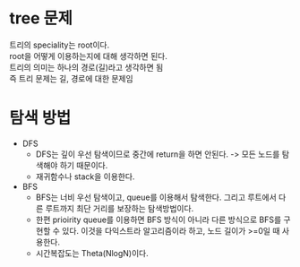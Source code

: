# tree 문제
트리의 speciality는 root이다.<br>
root을 어떻게 이용하는지에 대해 생각하면 된다.<br>
트리의 의미는 하나의 경로(길)라고 생각하면 됨<br>
즉 트리 문제는 길, 경로에 대한 문제임<br>
# 탐색 방법
* DFS
  * DFS는 깊이 우선 탐색이므로 중간에 return을 하면 안된다. -> 모든 노드를 탐색해야 하기 때문이다.
  * 재귀함수나 stack을 이용한다.
* BFS
  * BFS는 너비 우선 탐색이고, queue를 이용해서 탐색한다. 그리고 루트에서 다른 루트까지 최단 거리를 보장하는 탐색방법이다.
  * 한편 prioirity queue를 이용하면 BFS 방식이 아니라 다른 방식으로 BFS를 구현할 수 있다. 이것을 다익스트라 알고리즘이라 하고, 노드 길이가 >=0일 때 사용한다.
  * 시간복잡도는 Theta(NlogN)이다.
